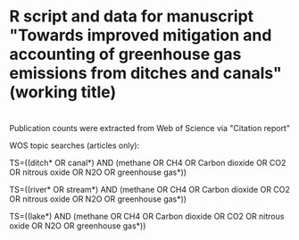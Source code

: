 # R script and data for manuscript "Towards improved mitigation and accounting of greenhouse gas emissions from ditches and canals" (working title)
#
Publication counts were extracted from Web of Science via "Citation report"

WOS topic searches (articles only): 

TS=((ditch* OR canal*) AND (methane OR CH4 OR Carbon dioxide OR CO2 OR nitrous oxide OR N2O OR greenhouse gas*))

TS=((river* OR stream*) AND (methane OR CH4 OR Carbon dioxide OR CO2 OR nitrous oxide OR N2O OR greenhouse gas*))

TS=((lake*) AND (methane OR CH4 OR Carbon dioxide OR CO2 OR nitrous oxide OR N2O OR greenhouse gas*))
